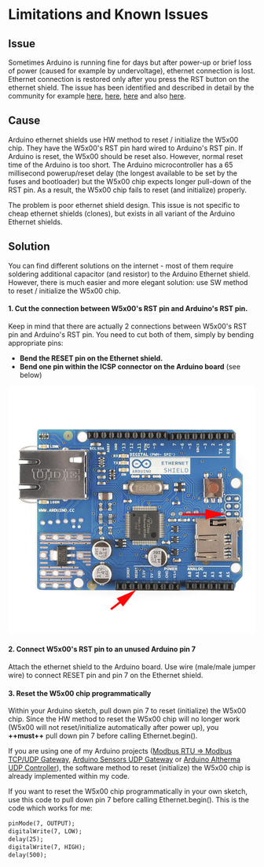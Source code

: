 # Limitations and Known Issues

## Issue

Sometimes Arduino is running fine for days but after power-up or brief loss of power (caused for example by undervoltage), ethernet connection is lost. Ethernet connection is restored only after you press the RST button on the ethernet shield. The issue has been identified and described in detail by the community for example [here](https://chrisramsay.co.uk/posts/2015/08/some-fun-with-a-cloned-arduino-and-w5100-ethernet-shield/), [here](https://www.youtube.com/watch?v=9ZBeprOqC3w), [here](http://tigawd.blogspot.com/2015/05/arduino-uno-clone-and-w5100-ethernet.html) and also [here](https://www.hobbyist.co.nz/?q=ethernet-shield-w5100).

## Cause

Arduino ethernet shields use HW method to reset / initialize the W5x00 chip. They have the W5x00's RST pin hard wired to Arduino's RST pin. If Arduino is reset, the W5x00 should be reset also. However, normal reset time of the Arduino is too short. The Arduino microcontroller has a 65 millisecond powerup/reset delay (the longest available to be set by the fuses and bootloader) but the W5x00 chip expects longer pull-down of the RST pin. As a result, the W5x00 chip fails to reset (and initialize) properly.

The problem is poor ethernet shield design. This issue is not specific to cheap ethernet shields (clones), but exists in all variant of the Arduino Ethernet shields.

## Solution

You can find different solutions on the internet - most of them require soldering additional capacitor (and resistor) to the Arduino Ethernet shield. However, there is much easier and more elegant solution: use SW method to reset / initialize the W5x00 chip.

#### 1. Cut the connection between W5x00's RST pin and Arduino's RST pin.

Keep in mind that there are actually 2 connections between W5x00's RST pin and Arduino's RST pin. You need to cut both of them, simply by bending appropriate pins:

- **Bend the RESET pin on the Ethernet shield.**
- **Bend one pin within the ICSP connector on the Arduino board** (see below)

<img src="pics/reset_bridges_Ethernet.jpg" alt="HW" style="zoom:100%;" />

#### 2. Connect W5x00's RST pin to an unused Arduino pin 7

Attach the ethernet shield to the Arduino board. Use wire (male/male jumper wire) to connect RESET pin and pin 7 on the Ethernet shield.

#### 3. Reset the W5x00 chip programmatically

Within your Arduino sketch, pull down pin 7 to reset (initialize) the W5x00 chip. Since the HW method to reset the W5x00 chip will no longer work (W5x00 will not reset/initialize automatically after power up), you **++must++** pull down pin 7 before calling Ethernet.begin().

If you are using one of my Arduino projects ([Modbus RTU ⇒ Modbus TCP/UDP Gateway](https://github.com/budulinek/arduino-modbus-rtu-tcp-gateway), [Arduino Sensors UDP Gateway](https://github.com/budulinek/arduino-sensors-udp-gateway) or [Arduino Altherma UDP Controller](https://github.com/budulinek/arduino-altherma-controller)), the software method to reset (initialize) the W5x00 chip is already implemented within my code.

If you want to reset the W5x00 chip programmatically in your own sketch, use this code to pull down pin 7 before calling Ethernet.begin(). This is the code which works for me:

```
pinMode(7, OUTPUT);
digitalWrite(7, LOW);
delay(25);
digitalWrite(7, HIGH);
delay(500);
```
